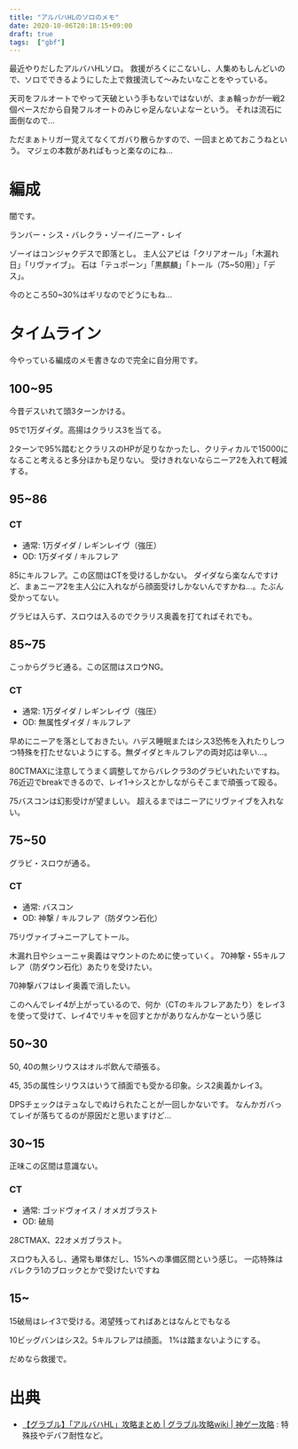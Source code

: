 ```yaml
---
title: "アルバハHLのソロのメモ"
date: 2020-10-06T20:18:15+09:00
draft: true
tags:  ["gbf"]
---
```


最近やりだしたアルバハHLソロ。
救援がろくにこないし、人集めもしんどいので、ソロでできるようにした上で救援流して～みたいなことをやっている。

天司をフルオートでやって天破という手もないではないが、まぁ輪っかが一戦2個ペースだから自発フルオートのみじゃ足んないよなーという。
それは流石に面倒なので…

ただまぁトリガー覚えてなくてガバり散らかすので、一回まとめておこうねという。
マジェの本数があればもっと楽なのにね…

# 編成

闇です。

ランバー・シス・バレクラ・ゾーイ/ニーア・レイ

ゾーイはコンジャクデスで即落とし。
主人公アビは「クリアオール」「木漏れ日」「リヴァイブ」。
石は「テュポーン」「黒麒麟」「トール（75~50用）」「デス」。

今のところ50~30%はギリなのでどうにもね…

# タイムライン

今やっている編成のメモ書きなので完全に自分用です。

## 100~95

今昔デスいれて頭3ターンかける。

95で1万ダイダ。高揚はクラリス3を当てる。

2ターンで95%踏むとクラリスのHPが足りなかったし、クリティカルで15000になること考えると多分ほかも足りない。
受けきれないならニーア2を入れて軽減する。

## 95~86

### CT

- 通常: 1万ダイダ / レギンレイヴ（強圧）
- OD: 1万ダイダ / キルフレア

85にキルフレア。この区間はCTを受けるしかない。
ダイダなら楽なんですけど、まぁニーア2を主人公に入れながら顔面受けしかないんですかね…。たぶん受かってない。

グラビは入らず、スロウは入るのでクラリス奥義を打てればそれでも。

## 85~75

こっからグラビ通る。この区間はスロウNG。

### CT

- 通常: 1万ダイダ / レギンレイヴ（強圧）
- OD: 無属性ダイダ / キルフレア

早めにニーアを落としておきたい。ハデス睡眠またはシス3恐怖を入れたりしつつ特殊を打たせないようにする。無ダイダとキルフレアの両対応は辛い…。

80CTMAXに注意してうまく調整してからバレクラ3のグラビいれたいですね。
76近辺でbreakできるので、レイ1→シスとかしながらそこまで頑張って殴る。

75バスコンは幻影受けが望ましい。
超えるまではニーアにリヴァイブを入れない。

## 75~50

グラビ・スロウが通る。

### CT
- 通常: バスコン
- OD: 神撃 / キルフレア（防ダウン石化）

75リヴァイブ→ニーアしてトール。

木漏れ日やシューニャ奥義はマウントのために使っていく。
70神撃・55キルフレア（防ダウン石化）あたりを受けたい。

70神撃バフはレイ奥義で消したい。

このへんでレイ4が上がっているので、何か（CTのキルフレアあたり）をレイ3を使って受けて、レイ4でリキャを回すとかがありなんかなーという感じ

## 50~30

50, 40の無シリウスはオルポ飲んで頑張る。

45, 35の属性シリウスはいうて顔面でも受かる印象。シス2奥義かレイ3。

DPSチェックはテュなしでぬけられたことが一回しかないです。
なんかガバってレイが落ちてるのが原因だと思いますけど…

## 30~15

正味この区間は意識ない。

### CT
- 通常: ゴッドヴォイス / オメガブラスト
- OD: 破局

28CTMAX、22オメガブラスト。

スロウも入るし、通常も単体だし、15%への準備区間という感じ。
一応特殊はバレクラ1のブロックとかで受けたいですね

## 15~

15破局はレイ3で受ける。渇望残ってればあとはなんとでもなる

10ビッグバンはシス2。5キルフレアは顔面。
1%は踏まないようにする。

だめなら救援で。

# 出典

- [【グラブル】「アルバハHL」攻略まとめ | グラブル攻略wiki | 神ゲー攻略](https://kamigame.jp/%E3%82%B0%E3%83%A9%E3%83%96%E3%83%AB/%E3%82%AF%E3%82%A8%E3%82%B9%E3%83%88/%E3%83%9E%E3%83%AB%E3%83%81%E3%83%90%E3%83%88%E3%83%AB/%E3%82%A2%E3%83%AB%E3%83%86%E3%82%A3%E3%83%A1%E3%83%83%E3%83%88%E3%83%90%E3%83%8F%E3%83%A0%E3%83%BC%E3%83%88H.html) : 特殊技やデバフ耐性など。